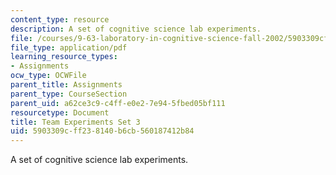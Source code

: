 ```yaml
---
content_type: resource
description: A set of cognitive science lab experiments.
file: /courses/9-63-laboratory-in-cognitive-science-fall-2002/5903309cff238140b6cb560187412b84_experiment_3.pdf
file_type: application/pdf
learning_resource_types:
- Assignments
ocw_type: OCWFile
parent_title: Assignments
parent_type: CourseSection
parent_uid: a62ce3c9-c4ff-e0e2-7e94-5fbed05bf111
resourcetype: Document
title: Team Experiments Set 3
uid: 5903309c-ff23-8140-b6cb-560187412b84
---
```

A set of cognitive science lab experiments.

